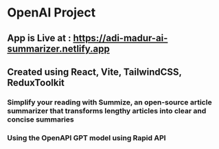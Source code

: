 # OpenAI Project

## App is Live at : https://adi-madur-ai-summarizer.netlify.app
## Created using React, Vite, TailwindCSS, ReduxToolkit 
### Simplify your reading with Summize, an open-source article summarizer that transforms lengthy articles into clear and concise summaries
### Using the OpenAPI GPT model using Rapid API
